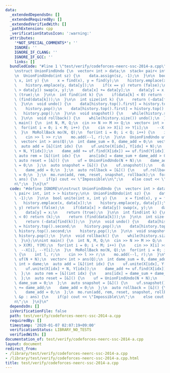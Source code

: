 ```yaml
---
data:
  _extendedDependsOn: []
  _extendedRequiredBy: []
  _extendedVerifiedWith: []
  _pathExtension: cpp
  _verificationStatusIcon: ':warning:'
  attributes:
    '*NOT_SPECIAL_COMMENTS*': ''
    IGNORE: ''
    IGNORE_IF_CLANG: ''
    IGNORE_IF_GCC: ''
    links: []
  bundledCode: "#line 1 \"test/verify/codeforces-neerc-ssc-2014-a.cpp\"\n#define IGNORE\n\
    \nstruct UnionFindUndo {\n  vector< int > data;\n  stack< pair< int, int > > history;\n\
    \n  UnionFindUndo(int sz) {\n    data.assign(sz, -1);\n  }\n\n  bool unite(int\
    \ x, int y) {\n    x = find(x), y = find(y);\n    history.emplace(x, data[x]);\n\
    \    history.emplace(y, data[y]);\n    if(x == y) return (false);\n    if(data[x]\
    \ > data[y]) swap(x, y);\n    data[x] += data[y];\n    data[y] = x;\n    return\
    \ (true);\n  }\n\n  int find(int k) {\n    if(data[k] < 0) return (k);\n    return\
    \ (find(data[k]));\n  }\n\n  int size(int k) {\n    return (-data[find(k)]);\n\
    \  }\n\n  void undo() {\n    data[history.top().first] = history.top().second;\n\
    \    history.pop();\n    data[history.top().first] = history.top().second;\n \
    \   history.pop();\n  }\n\n  void snapshot() {\n    while(history.size()) history.pop();\n\
    \  }\n\n  void rollback() {\n    while(history.size()) undo();\n  }\n};\n\nint\
    \ main() {\n  int N, M, Q;\n  cin >> N >> M >> Q;\n  vector< int > X(M), Y(M);\n\
    \  for(int i = 0; i < M; i++) {\n    cin >> X[i] >> Y[i];\n    --X[i], --Y[i];\n\
    \  }\n  MoRollBack mo(N, Q);\n  for(int i = 0; i < Q; i++) {\n    int l, r;\n\
    \    cin >> l >> r;\n    mo.add(--l, r);\n  }\n\n  UnionFindUndo uf(N + N);\n\
    \  vector< int > ans(Q);\n  int dame_sum = 0, dame_add = 0;\n  vector< int > dame;\n\
    \  auto add = [&](int idx) {\n    uf.unite(X[idx], Y[idx] + N);\n    uf.unite(X[idx]\
    \ + N, Y[idx]);\n    dame_add += uf.find(X[idx]) == uf.find(Y[idx]);\n  };\n \
    \ auto rem = [&](int idx) {\n    ans[idx] = dame_sum + dame_add > 0;\n  };\n \
    \ auto reset = [&]() {\n    uf = UnionFindUndo(N + N);\n    dame_add = dame_sum\
    \ = 0;\n  };\n  auto snapshot = [&]() {\n    uf.snapshot();\n    dame_sum += dame_add;\n\
    \    dame_add = 0;\n  };\n  auto rollback = [&]() {\n    uf.rollback();\n    dame_add\
    \ = 0;\n  };\n  mo.run(add, rem, reset, snapshot, rollback);\n  for(auto &p :\
    \ ans) {\n    if(p) cout << \"Impossible\\n\";\n    else cout << \"Possible\\\
    n\";\n  }\n}\n"
  code: "#define IGNORE\n\nstruct UnionFindUndo {\n  vector< int > data;\n  stack<\
    \ pair< int, int > > history;\n\n  UnionFindUndo(int sz) {\n    data.assign(sz,\
    \ -1);\n  }\n\n  bool unite(int x, int y) {\n    x = find(x), y = find(y);\n \
    \   history.emplace(x, data[x]);\n    history.emplace(y, data[y]);\n    if(x ==\
    \ y) return (false);\n    if(data[x] > data[y]) swap(x, y);\n    data[x] += data[y];\n\
    \    data[y] = x;\n    return (true);\n  }\n\n  int find(int k) {\n    if(data[k]\
    \ < 0) return (k);\n    return (find(data[k]));\n  }\n\n  int size(int k) {\n\
    \    return (-data[find(k)]);\n  }\n\n  void undo() {\n    data[history.top().first]\
    \ = history.top().second;\n    history.pop();\n    data[history.top().first] =\
    \ history.top().second;\n    history.pop();\n  }\n\n  void snapshot() {\n    while(history.size())\
    \ history.pop();\n  }\n\n  void rollback() {\n    while(history.size()) undo();\n\
    \  }\n};\n\nint main() {\n  int N, M, Q;\n  cin >> N >> M >> Q;\n  vector< int\
    \ > X(M), Y(M);\n  for(int i = 0; i < M; i++) {\n    cin >> X[i] >> Y[i];\n  \
    \  --X[i], --Y[i];\n  }\n  MoRollBack mo(N, Q);\n  for(int i = 0; i < Q; i++)\
    \ {\n    int l, r;\n    cin >> l >> r;\n    mo.add(--l, r);\n  }\n\n  UnionFindUndo\
    \ uf(N + N);\n  vector< int > ans(Q);\n  int dame_sum = 0, dame_add = 0;\n  vector<\
    \ int > dame;\n  auto add = [&](int idx) {\n    uf.unite(X[idx], Y[idx] + N);\n\
    \    uf.unite(X[idx] + N, Y[idx]);\n    dame_add += uf.find(X[idx]) == uf.find(Y[idx]);\n\
    \  };\n  auto rem = [&](int idx) {\n    ans[idx] = dame_sum + dame_add > 0;\n\
    \  };\n  auto reset = [&]() {\n    uf = UnionFindUndo(N + N);\n    dame_add =\
    \ dame_sum = 0;\n  };\n  auto snapshot = [&]() {\n    uf.snapshot();\n    dame_sum\
    \ += dame_add;\n    dame_add = 0;\n  };\n  auto rollback = [&]() {\n    uf.rollback();\n\
    \    dame_add = 0;\n  };\n  mo.run(add, rem, reset, snapshot, rollback);\n  for(auto\
    \ &p : ans) {\n    if(p) cout << \"Impossible\\n\";\n    else cout << \"Possible\\\
    n\";\n  }\n}\n"
  dependsOn: []
  isVerificationFile: false
  path: test/verify/codeforces-neerc-ssc-2014-a.cpp
  requiredBy: []
  timestamp: '2020-01-07 02:07:19+09:00'
  verificationStatus: LIBRARY_NO_TESTS
  verifiedWith: []
documentation_of: test/verify/codeforces-neerc-ssc-2014-a.cpp
layout: document
redirect_from:
- /library/test/verify/codeforces-neerc-ssc-2014-a.cpp
- /library/test/verify/codeforces-neerc-ssc-2014-a.cpp.html
title: test/verify/codeforces-neerc-ssc-2014-a.cpp
---
```

